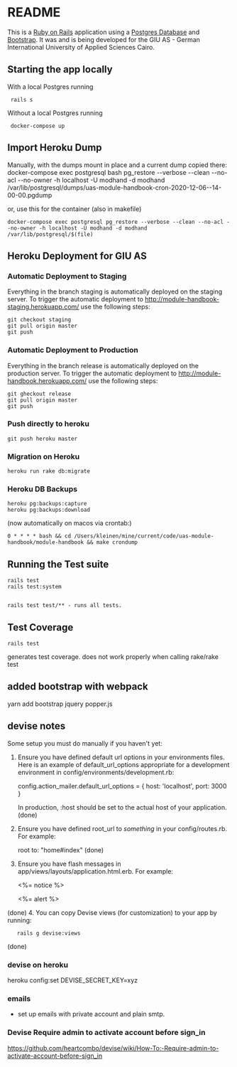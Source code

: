 # README

This is a [Ruby on Rails](https://rubyonrails.org) application using a [Postgres Database](https://www.postgresql.org) and [Bootstrap](https://getbootstrap.com). It was and is being developed for the GIU AS - German International University of Applied Sciences Cairo.


## Starting the app locally

With a local Postgres running

     rails s

Without a local Postgres running

     docker-compose up

## Import Heroku Dump

Manually, with the dumps mount in place and a current dump copied there:
  docker-compose exec postgresql bash
  pg_restore --verbose --clean --no-acl --no-owner -h localhost -U modhand -d modhand /var/lib/postgresql/dumps/uas-module-handbook-cron-2020-12-06--14-00-00.pgdump

or, use this for the container (also in makefile)

    docker-compose exec postgresql pg_restore --verbose --clean --no-acl --no-owner -h localhost -U modhand -d modhand /var/lib/postgresql/$(file)

## Heroku Deployment for GIU AS

### Automatic Deployment to Staging

Everything in the branch staging is automatically deployed on the staging server. To trigger the automatic deployment to http://module-handbook-staging.herokuapp.com/ use the following steps:

    git checkout staging
    git pull origin master
    git push


### Automatic Deployment to Production

Everything in the branch release is automatically deployed on the production server. To trigger the automatic deployment to http://module-handbook.herokuapp.com/ use the following steps:

    git gheckout release
    git pull origin master
    git push

### Push directly to heroku

    git push heroku master

### Migration on Heroku

    heroku run rake db:migrate


### Heroku DB Backups

    heroku pg:backups:capture
    heroku pg:backups:download

(now automatically on macos via crontab:)

    0 * * * * bash && cd /Users/kleinen/mine/current/code/uas-module-handbook/module-handbook && make crondump

## Running the Test suite

    rails test
    rails test:system


    rails test test/** - runs all tests.

## Test Coverage

    rails test

generates test coverage. does not work properly when calling rake/rake test

## added bootstrap with webpack
yarn add bootstrap jquery popper.js



## devise notes

Some setup you must do manually if you haven't yet:

  1. Ensure you have defined default url options in your environments files. Here
     is an example of default_url_options appropriate for a development environment
     in config/environments/development.rb:

       config.action_mailer.default_url_options = { host: 'localhost', port: 3000 }

     In production, :host should be set to the actual host of your application.
  (done)
  2. Ensure you have defined root_url to *something* in your config/routes.rb.
     For example:

       root to: "home#index"
  (done)
  3. Ensure you have flash messages in app/views/layouts/application.html.erb.
     For example:

       <p class="notice"><%= notice %></p>
       <p class="alert"><%= alert %></p>
  (done)
  4. You can copy Devise views (for customization) to your app by running:

       rails g devise:views
  (done)


### devise on heroku
heroku config:set DEVISE_SECRET_KEY=xyz

### emails

- set up emails with private account and plain smtp.

### Devise Require admin to activate account before sign_in

https://github.com/heartcombo/devise/wiki/How-To:-Require-admin-to-activate-account-before-sign_in

